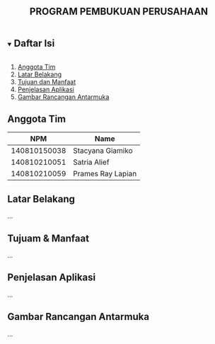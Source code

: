 <p align="center">
  <h2 align="center">
    PROGRAM PEMBUKUAN PERUSAHAAN
  </h2>
</p>

<!-- Daftar Isi -->
<details open="open">
  <summary><h2 style="display: inline-block">Daftar Isi</h2></summary>
  <ol>
    <li><a href="#anggota-tim">Anggota Tim</a></li>
    <li><a href="#latar-belakang">Latar Belakang</a></li>
    <li><a href="#tujuan-dan-manfaat">Tujuan dan Manfaat</a></li>
    <li><a href="#penjelasan-aplikasi">Penjelasan Aplikasi</a></li>
    <li><a href="#gambar-rancangan-antarmuka">Gambar Rancangan Antarmuka</a></li>
  </ol>
</details>

<!-- Anggota Tim -->
## Anggota Tim
| NPM           | Name             |
| ------------- |------------------|
| 140810150038  | Stacyana Giamiko |
| 140810210051  | Satria Alief     |
| 140810210059  | Prames Ray Lapian|

<!-- Latar Belakang -->
## Latar Belakang
...

<!-- Tujuan & Manfaat -->
## Tujuam & Manfaat
...

<!-- Penjelasan Aplikasi -->
## Penjelasan Aplikasi
...

<!-- Gambar Rancangan Antarmuka -->
## Gambar Rancangan Antarmuka
...
